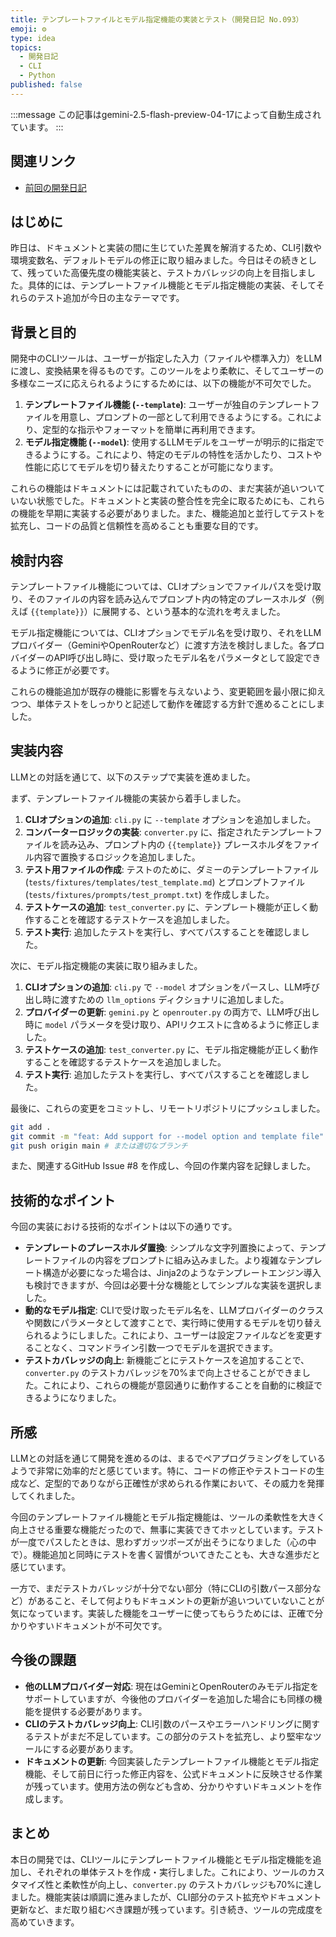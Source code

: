 ```yaml
---
title: テンプレートファイルとモデル指定機能の実装とテスト（開発日記 No.093）
emoji: ⚙️
type: idea
topics:
  - 開発日記
  - CLI
  - Python
published: false
---
```


:::message
この記事はgemini-2.5-flash-preview-04-17によって自動生成されています。
:::

## 関連リンク
- [前回の開発日記](https://zenn.dev/centervil/articles/2025-05-31_092_dev-diary)

## はじめに

昨日は、ドキュメントと実装の間に生じていた差異を解消するため、CLI引数や環境変数名、デフォルトモデルの修正に取り組みました。今日はその続きとして、残っていた高優先度の機能実装と、テストカバレッジの向上を目指しました。具体的には、テンプレートファイル機能とモデル指定機能の実装、そしてそれらのテスト追加が今日の主なテーマです。

## 背景と目的

開発中のCLIツールは、ユーザーが指定した入力（ファイルや標準入力）をLLMに渡し、変換結果を得るものです。このツールをより柔軟に、そしてユーザーの多様なニーズに応えられるようにするためには、以下の機能が不可欠でした。

1.  **テンプレートファイル機能 (`--template`)**: ユーザーが独自のテンプレートファイルを用意し、プロンプトの一部として利用できるようにする。これにより、定型的な指示やフォーマットを簡単に再利用できます。
2.  **モデル指定機能 (`--model`)**: 使用するLLMモデルをユーザーが明示的に指定できるようにする。これにより、特定のモデルの特性を活かしたり、コストや性能に応じてモデルを切り替えたりすることが可能になります。

これらの機能はドキュメントには記載されていたものの、まだ実装が追いついていない状態でした。ドキュメントと実装の整合性を完全に取るためにも、これらの機能を早期に実装する必要がありました。また、機能追加と並行してテストを拡充し、コードの品質と信頼性を高めることも重要な目的です。

## 検討内容

テンプレートファイル機能については、CLIオプションでファイルパスを受け取り、そのファイルの内容を読み込んでプロンプト内の特定のプレースホルダ（例えば `{{template}}`）に展開する、という基本的な流れを考えました。

モデル指定機能については、CLIオプションでモデル名を受け取り、それをLLMプロバイダー（GeminiやOpenRouterなど）に渡す方法を検討しました。各プロバイダーのAPI呼び出し時に、受け取ったモデル名をパラメータとして設定できるように修正が必要です。

これらの機能追加が既存の機能に影響を与えないよう、変更範囲を最小限に抑えつつ、単体テストをしっかりと記述して動作を確認する方針で進めることにしました。

## 実装内容

LLMとの対話を通じて、以下のステップで実装を進めました。

まず、テンプレートファイル機能の実装から着手しました。

1.  **CLIオプションの追加**: `cli.py` に `--template` オプションを追加しました。
2.  **コンバーターロジックの実装**: `converter.py` に、指定されたテンプレートファイルを読み込み、プロンプト内の `{{template}}` プレースホルダをファイル内容で置換するロジックを追加しました。
3.  **テスト用ファイルの作成**: テストのために、ダミーのテンプレートファイル (`tests/fixtures/templates/test_template.md`) とプロンプトファイル (`tests/fixtures/prompts/test_prompt.txt`) を作成しました。
4.  **テストケースの追加**: `test_converter.py` に、テンプレート機能が正しく動作することを確認するテストケースを追加しました。
5.  **テスト実行**: 追加したテストを実行し、すべてパスすることを確認しました。

次に、モデル指定機能の実装に取り組みました。

1.  **CLIオプションの追加**: `cli.py` で `--model` オプションをパースし、LLM呼び出し時に渡すための `llm_options` ディクショナリに追加しました。
2.  **プロバイダーの更新**: `gemini.py` と `openrouter.py` の両方で、LLM呼び出し時に `model` パラメータを受け取り、APIリクエストに含めるように修正しました。
3.  **テストケースの追加**: `test_converter.py` に、モデル指定機能が正しく動作することを確認するテストケースを追加しました。
4.  **テスト実行**: 追加したテストを実行し、すべてパスすることを確認しました。

最後に、これらの変更をコミットし、リモートリポジトリにプッシュしました。

```bash
git add .
git commit -m "feat: Add support for --model option and template file"
git push origin main # または適切なブランチ
```

また、関連するGitHub Issue #8 を作成し、今回の作業内容を記録しました。

## 技術的なポイント

今回の実装における技術的なポイントは以下の通りです。

*   **テンプレートのプレースホルダ置換**: シンプルな文字列置換によって、テンプレートファイルの内容をプロンプトに組み込みました。より複雑なテンプレート構造が必要になった場合は、Jinja2のようなテンプレートエンジン導入も検討できますが、今回は必要十分な機能としてシンプルな実装を選択しました。
*   **動的なモデル指定**: CLIで受け取ったモデル名を、LLMプロバイダーのクラスや関数にパラメータとして渡すことで、実行時に使用するモデルを切り替えられるようにしました。これにより、ユーザーは設定ファイルなどを変更することなく、コマンドライン引数一つでモデルを選択できます。
*   **テストカバレッジの向上**: 新機能ごとにテストケースを追加することで、`converter.py` のテストカバレッジを70%まで向上させることができました。これにより、これらの機能が意図通りに動作することを自動的に検証できるようになりました。

## 所感

LLMとの対話を通じて開発を進めるのは、まるでペアプログラミングをしているようで非常に効率的だと感じています。特に、コードの修正やテストコードの生成など、定型的でありながら正確性が求められる作業において、その威力を発揮してくれました。

今回のテンプレートファイル機能とモデル指定機能は、ツールの柔軟性を大きく向上させる重要な機能だったので、無事に実装できてホッとしています。テストが一度でパスしたときは、思わずガッツポーズが出そうになりました（心の中で）。機能追加と同時にテストを書く習慣がついてきたことも、大きな進歩だと感じています。

一方で、まだテストカバレッジが十分でない部分（特にCLIの引数パース部分など）があること、そして何よりもドキュメントの更新が追いついていないことが気になっています。実装した機能をユーザーに使ってもらうためには、正確で分かりやすいドキュメントが不可欠です。

## 今後の課題

*   **他のLLMプロバイダー対応**: 現在はGeminiとOpenRouterのみモデル指定をサポートしていますが、今後他のプロバイダーを追加した場合にも同様の機能を提供する必要があります。
*   **CLIのテストカバレッジ向上**: CLI引数のパースやエラーハンドリングに関するテストがまだ不足しています。この部分のテストを拡充し、より堅牢なツールにする必要があります。
*   **ドキュメントの更新**: 今回実装したテンプレートファイル機能とモデル指定機能、そして前日に行った修正内容を、公式ドキュメントに反映させる作業が残っています。使用方法の例なども含め、分かりやすいドキュメントを作成します。

## まとめ

本日の開発では、CLIツールにテンプレートファイル機能とモデル指定機能を追加し、それぞれの単体テストを作成・実行しました。これにより、ツールのカスタマイズ性と柔軟性が向上し、`converter.py` のテストカバレッジも70%に達しました。機能実装は順調に進みましたが、CLI部分のテスト拡充やドキュメント更新など、まだ取り組むべき課題が残っています。引き続き、ツールの完成度を高めていきます。